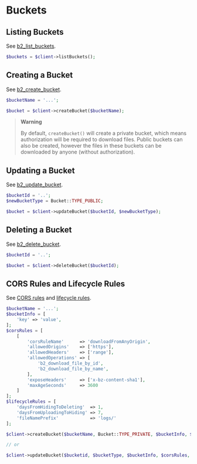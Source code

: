 # Buckets

## Listing Buckets

See [b2_list_buckets](https://www.backblaze.com/b2/docs/b2_list_buckets.html).

```php
$buckets = $client->listBuckets();
```

## Creating a Bucket

See [b2_create_bucket](https://www.backblaze.com/b2/docs/b2_create_bucket.html).

```php
$bucketName = '...';

$bucket = $client->createBucket($bucketName);
```

> **Warning**
> 
> By default, `createBucket()` will create a private bucket, which means authorization will be required to download files. Public buckets can also be created, however the files in these buckets can be downloaded by anyone (without authorization).

## Updating a Bucket

See [b2_update_bucket](https://www.backblaze.com/b2/docs/b2_update_bucket.html).

```php
$bucketId = '..';
$newBucketType = Bucket::TYPE_PUBLIC;

$bucket = $client->updateBucket($bucketId, $newBucketType);

```

## Deleting a Bucket

See [b2_delete_bucket](https://www.backblaze.com/b2/docs/b2_delete_bucket.html).

```php
$bucketId = '..';

$bucket = $client->deleteBucket($bucketId);
```

## CORS Rules and Lifecycle Rules

See [CORS rules](https://www.backblaze.com/b2/docs/cors_rules.html) and [lifecycle rules](https://www.backblaze.com/b2/docs/lifecycle_rules.html).

```php
$bucketName = '...';
$bucketInfo = [
	'key' => 'value',
];
$corsRules = [
	[
		'corsRuleName'      => 'downloadFromAnyOrigin',
		'allowedOrigins'    => ['https'],
		'allowedHeaders'    => ['range'],
		'allowedOperations' => [
			'b2_download_file_by_id',
			'b2_download_file_by_name',
		],
		'exposeHeaders'     => ['x-bz-content-sha1'],
		'maxAgeSeconds'     => 3600
	]
];
$lifecycleRules = [
	'daysFromHidingToDeleting'  => 1,
	'daysFromUploadingToHiding' => 7,
	'fileNamePrefix'            => 'logs/'
];

$client->createBucket($bucketName, Bucket::TYPE_PRIVATE, $bucketInfo, $corsRules, $lifecycleRules);

// or

$client->updateBucket($bucketid, $bucketType, $bucketInfo, $corsRules, $lifecycleRules, $ifRevisionIs);
```